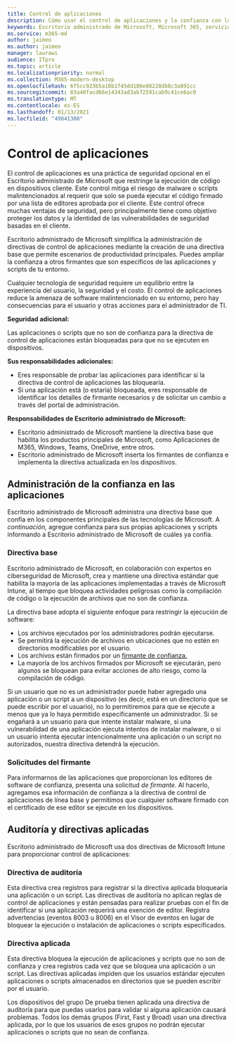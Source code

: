 ```yaml
---
title: Control de aplicaciones
description: Cómo usar el control de aplicaciones y la confianza con las aplicaciones
keywords: Escritorio administrado de Microsoft, Microsoft 365, servicio, documentación
ms.service: m365-md
author: jaimeo
ms.author: jaimeo
manager: laurawi
audience: ITpro
ms.topic: article
ms.localizationpriority: normal
ms.collection: M365-modern-desktop
ms.openlocfilehash: 6f5cc923b5a18b1f45dd186e88228db8c3a891cc
ms.sourcegitcommit: 83a40facd66e14343ad3ab72591cab9c41ce6ac0
ms.translationtype: MT
ms.contentlocale: es-ES
ms.lasthandoff: 01/13/2021
ms.locfileid: "49841308"
---
```

# <a name="app-control"></a>Control de aplicaciones

El control de aplicaciones es una práctica de seguridad opcional en el Escritorio administrado de Microsoft que restringe la ejecución de código en dispositivos cliente. Este control mitiga el riesgo de malware o scripts malintencionados al requerir que solo se pueda ejecutar el código firmado por una lista de editores aprobada por el cliente. Este control ofrece muchas ventajas de seguridad, pero principalmente tiene como objetivo proteger los datos y la identidad de las vulnerabilidades de seguridad basadas en el cliente.

Escritorio administrado de Microsoft simplifica la administración de directivas de control de aplicaciones mediante la creación de una directiva base que permite escenarios de productividad principales. Puedes ampliar la confianza a otros firmantes que son específicos de las aplicaciones y scripts de tu entorno. 


Cualquier tecnología de seguridad requiere un equilibrio entre la experiencia del usuario, la seguridad y el costo. El control de aplicaciones reduce la amenaza de software malintencionado en su entorno, pero hay consecuencias para el usuario y otras acciones para el administrador de TI.

**Seguridad adicional:**

Las aplicaciones o scripts que no son de confianza para la directiva de control de aplicaciones están bloqueadas para que no se ejecuten en dispositivos.

**Sus responsabilidades adicionales:**

- Eres responsable de probar las aplicaciones para identificar si la directiva de control de aplicaciones las bloquearía.
- Si una aplicación está (o estaría) bloqueada, eres responsable de identificar los detalles de firmante necesarios y de solicitar un cambio a través del portal de administración.

**Responsabilidades de Escritorio administrado de Microsoft:**

- Escritorio administrado de Microsoft mantiene la directiva base que habilita los productos principales de Microsoft, como Aplicaciones de M365, Windows, Teams, OneDrive, entre otros.
- Escritorio administrado de Microsoft inserta los firmantes de confianza e implementa la directiva actualizada en los dispositivos.


## <a name="managing-trust-in-applications"></a>Administración de la confianza en las aplicaciones

Escritorio administrado de Microsoft administra una directiva base que confía en los componentes principales de las tecnologías de Microsoft. A *continuación,* agregue confianza para sus propias aplicaciones y scripts informando a Escritorio administrado de Microsoft de cuáles ya confía.

### <a name="base-policy"></a>Directiva base

Escritorio administrado de Microsoft, en colaboración con expertos en ciberseguridad de Microsoft, crea y mantiene una directiva estándar que habilita la mayoría de las aplicaciones implementadas a través de Microsoft Intune, al tiempo que bloquea actividades peligrosas como la compilación de código o la ejecución de archivos que no son de confianza.

La directiva base adopta el siguiente enfoque para restringir la ejecución de software:

- Los archivos ejecutados por los administradores podrán ejecutarse.
- Se permitirá la  ejecución de archivos en ubicaciones que no estén en directorios modificables por el usuario.
- Los archivos están firmados por un [firmante de confianza.](#signer-requests)
- La mayoría de los archivos firmados por Microsoft se ejecutarán, pero algunos se bloquean para evitar acciones de alto riesgo, como la compilación de código.


Si un usuario que no es un administrador puede haber agregado una aplicación o un script a un dispositivo (es decir, está en un directorio que se puede escribir por el usuario), no lo permitiremos para que se ejecute a menos que ya lo haya permitido específicamente un administrador. Si se engañará a un usuario para que intente instalar malware, si una vulnerabilidad de una aplicación ejecuta intentos de instalar malware, o si un usuario intenta ejecutar intencionalmente una aplicación o un script no autorizados, nuestra directiva detendrá la ejecución.

### <a name="signer-requests"></a>Solicitudes del firmante

Para informarnos de las aplicaciones que proporcionan los editores de software de confianza, presenta una solicitud *de firmante.* Al hacerlo, agregamos esa información de confianza a la directiva de control de aplicaciones de línea base y permitimos que cualquier software firmado con el certificado de ese editor se ejecute en los dispositivos.

## <a name="audit-and-enforced-policies"></a>Auditoría y directivas aplicadas

Escritorio administrado de Microsoft usa dos directivas de Microsoft Intune para proporcionar control de aplicaciones:

### <a name="audit-policy"></a>Directiva de auditoría
Esta directiva crea registros para registrar si la directiva aplicada bloquearía una aplicación o un script. Las directivas de auditoría no aplican reglas de control de aplicaciones y están pensadas para realizar pruebas con el fin de identificar si una aplicación requerirá una exención de editor. Registra advertencias (eventos 8003 u 8006) en el Visor de eventos en lugar de bloquear la ejecución o instalación de aplicaciones o scripts especificados.

### <a name="enforced-policy"></a>Directiva aplicada
Esta directiva bloquea la ejecución de aplicaciones y scripts que no son de confianza y crea registros cada vez que se bloquea una aplicación o un script. Las directivas aplicadas impiden que los usuarios estándar ejecuten aplicaciones o scripts almacenados en directorios que se pueden escribir por el usuario.

Los dispositivos del grupo De prueba tienen aplicada una directiva de auditoría para que puedas usarlos para validar si alguna aplicación causará problemas. Todos los demás grupos (First, Fast y Broad) usan una directiva aplicada, por lo que los usuarios de esos grupos no podrán ejecutar aplicaciones o scripts que no sean de confianza.







